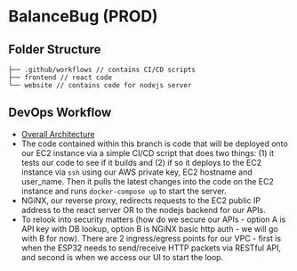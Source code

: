 # BalanceBug (PROD)

## Folder Structure

```
├── .github/workflows // contains CI/CD scripts
├── frontend // react code
└── website // contains code for nodejs server
```

## DevOps Workflow

- [Overall Architecture](https://ibb.co/rfYRsJq)
- The code contained within this branch is code that will be deployed onto our EC2 instance via a simple CI/CD script that does two things: (1) it tests our code to see if it builds and (2) if so it deploys to the EC2 instance via `ssh` using our AWS private key, EC2 hostname and user_name. Then it pulls the latest changes into the code on the EC2 instance and runs `docker-compose up` to start the server.  
- NGiNX, our reverse proxy, redirects requests to the EC2 public IP address to the react server OR to the nodejs backend for our APIs.  
- To relook into security matters (how do we secure our APIs - option A is API key with DB lookup, option B is NGiNX basic http auth - we will go with B for now). There are 2 ingress/egress points for our VPC - first is when the ESP32 needs to send/receive HTTP packets via RESTful API, and second is when we access our UI to start the loop.   